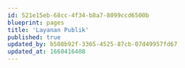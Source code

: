 ```yaml
---
id: 521e15eb-68cc-4f34-b8a7-8099ccd6500b
blueprint: pages
title: 'Layanan Publik'
published: true
updated_by: b508b92f-3365-4525-87cb-07d49957fd67
updated_at: 1660416408
---
```

